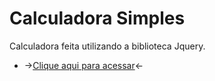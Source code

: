 # Calculadora Simples
Calculadora feita utilizando a biblioteca Jquery.
* ->[Clique aqui para acessar](https://brunosmeneses.github.io/Calculadora-/)<-
